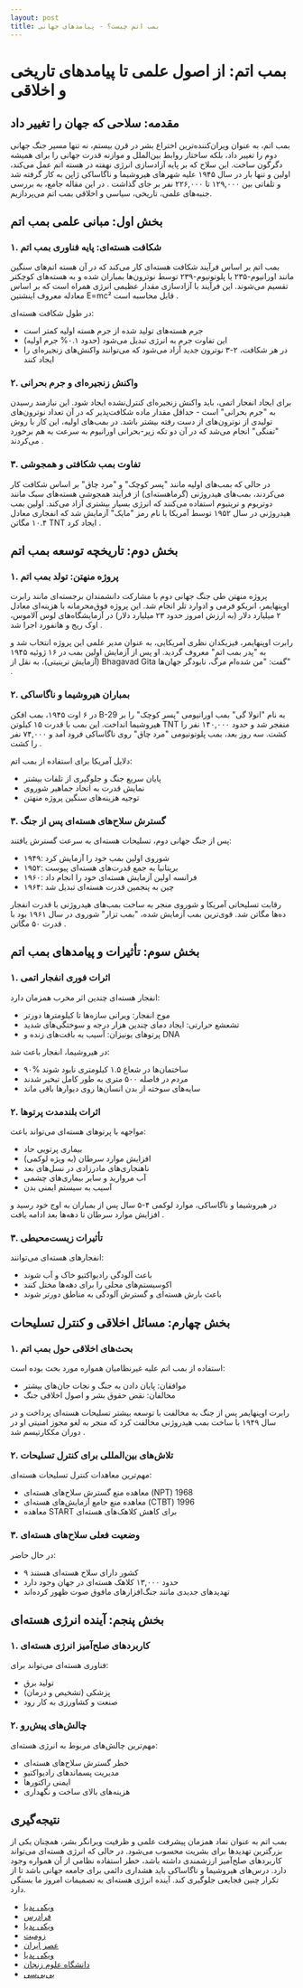 ```yaml
---
layout: post
title: بمب اتم چیست؟ - پیامدهای جهانی
---
```


# بمب اتم: از اصول علمی تا پیامدهای تاریخی و اخلاقی

## مقدمه: سلاحی که جهان را تغییر داد

بمب اتم، به عنوان ویران‌کننده‌ترین اختراع بشر در قرن بیستم، نه تنها مسیر جنگ جهانی دوم را تغییر داد، بلکه ساختار روابط بین‌الملل و موازنه قدرت جهانی را برای همیشه دگرگون ساخت. این سلاح که بر پایه آزادسازی انرژی نهفته در هسته اتم عمل می‌کند، اولین و تنها بار در سال ۱۹۴۵ علیه شهرهای هیروشیما و ناگاساکی ژاپن به کار گرفته شد و تلفاتی بین ۱۲۹,۰۰۰ تا ۲۲۶,۰۰۰ نفر بر جای گذاشت . در این مقاله جامع، به بررسی جنبه‌های علمی، تاریخی، سیاسی و اخلاقی بمب اتم می‌پردازیم.

## بخش اول: مبانی علمی بمب اتم

### ۱. شکافت هسته‌ای: پایه فناوری بمب اتم

بمب اتم بر اساس فرآیند شکافت هسته‌ای کار می‌کند که در آن هسته اتم‌های سنگین مانند اورانیوم-۲۳۵ یا پلوتونیوم-۲۳۹ توسط نوترون‌ها بمباران شده و به هسته‌های کوچکتر تقسیم می‌شوند. این فرآیند با آزادسازی مقدار عظیمی انرژی همراه است که بر اساس معادله معروف اینشتین E=mc² قابل محاسبه است .

در طول شکافت هسته‌ای:
- جرم هسته‌های تولید شده از جرم هسته اولیه کمتر است
- این تفاوت جرم به انرژی تبدیل می‌شود (حدود ۰.۱% جرم اولیه)
- در هر شکافت، ۲-۳ نوترون جدید آزاد می‌شود که می‌توانند واکنش‌های زنجیره‌ای را ایجاد کنند 

### ۲. واکنش زنجیره‌ای و جرم بحرانی

برای ایجاد انفجار اتمی، باید واکنش زنجیره‌ای کنترل‌نشده ایجاد شود. این نیازمند رسیدن به "جرم بحرانی" است - حداقل مقدار ماده شکافت‌پذیر که در آن تعداد نوترون‌های تولیدی از نوترون‌های از دست رفته بیشتر باشد. در بمب‌های اولیه، این کار با روش "تفنگی" انجام می‌شد که در آن دو تکه زیر-بحرانی اورانیوم به سرعت به هم برخورد می‌کردند .

### ۳. تفاوت بمب شکافتی و همجوشی

در حالی که بمب‌های اولیه مانند "پسر کوچک" و "مرد چاق" بر اساس شکافت کار می‌کردند، بمب‌های هیدروژنی (گرماهسته‌ای) از فرآیند همجوشی هسته‌های سبک مانند دوتریوم و تریتیوم استفاده می‌کنند که انرژی بسیار بیشتری آزاد می‌کند. اولین بمب هیدروژنی در سال ۱۹۵۲ توسط آمریکا با نام رمز "مایک" آزمایش شد که انفجاری معادل ۱۰.۴ مگاتن TNT ایجاد کرد .

## بخش دوم: تاریخچه توسعه بمب اتم

### ۱. پروژه منهتن: تولد بمب اتم

پروژه منهتن طی جنگ جهانی دوم با مشارکت دانشمندان برجسته‌ای مانند رابرت اوپنهایمر، انریکو فرمی و ادوارد تلر انجام شد. این پروژه فوق‌محرمانه با هزینه‌ای معادل ۲ میلیارد دلار (به ارزش امروز حدود ۲۳ میلیارد دلار) در آزمایشگاه‌های لوس آلاموس، اوک ریج و هانفورد اجرا شد .

رابرت اوپنهایمر، فیزیکدان نظری آمریکایی، به عنوان مدیر علمی این پروژه انتخاب شد و به "پدر بمب اتم" معروف گردید. او پس از آزمایش اولین بمب در ۱۶ ژوئیه ۱۹۴۵ (آزمایش ترینیتی)، به نقل از Bhagavad Gita گفت: "من شده‌ام مرگ، نابودگر جهان‌ها" .

### ۲. بمباران هیروشیما و ناگاساکی

در ۶ اوت ۱۹۴۵، بمب افکن B-29 به نام "انولا گی" بمب اورانیومی "پسر کوچک" را بر هیروشیما انداخت. این بمب با قدرت ۱۵ کیلوتن TNT منفجر شد و حدود ۱۴۰,۰۰۰ نفر را کشت. سه روز بعد، بمب پلوتونیومی "مرد چاق" روی ناگاساکی فرود آمد و ۷۴,۰۰۰ نفر را کشت .

دلایل آمریکا برای استفاده از بمب اتم:
- پایان سریع جنگ و جلوگیری از تلفات بیشتر
- نمایش قدرت به اتحاد جماهیر شوروی
- توجیه هزینه‌های سنگین پروژه منهتن 

### ۳. گسترش سلاح‌های هسته‌ای پس از جنگ

پس از جنگ جهانی دوم، تسلیحات هسته‌ای به سرعت گسترش یافتند:
- ۱۹۴۹: شوروی اولین بمب خود را آزمایش کرد
- ۱۹۵۲: بریتانیا به جمع قدرت‌های هسته‌ای پیوست
- ۱۹۶۰: فرانسه اولین آزمایش هسته‌ای خود را انجام داد
- ۱۹۶۴: چین به پنجمین قدرت هسته‌ای تبدیل شد 

رقابت تسلیحاتی آمریکا و شوروی منجر به ساخت بمب‌های هیدروژنی با قدرت انفجار ده‌ها مگاتن شد. قوی‌ترین بمب آزمایش شده، "بمب تزار" شوروی در سال ۱۹۶۱ بود با قدرت ۵۰ مگاتن .

## بخش سوم: تأثیرات و پیامدهای بمب اتم

### ۱. اثرات فوری انفجار اتمی

انفجار هسته‌ای چندین اثر مخرب همزمان دارد:
- موج انفجار: ویرانی سازه‌ها تا کیلومترها دورتر
- تشعشع حرارتی: ایجاد دمای چندین هزار درجه و سوختگی‌های شدید
- پرتوهای یونیزان: آسیب به بافت‌های زنده و DNA 

در هیروشیما، انفجار باعث شد:
- ۹۰% ساختمان‌ها در شعاع ۱.۵ کیلومتری نابود شوند
- مردم در فاصله ۵۰۰ متری به طور کامل تبخیر شدند
- سایه‌های سوخته از بدن انسان‌ها روی دیوارها باقی ماند 

### ۲. اثرات بلندمدت پرتوها

مواجهه با پرتوهای هسته‌ای می‌تواند باعث:
- بیماری پرتویی حاد
- افزایش موارد سرطان (به ویژه لوکمی)
- ناهنجاری‌های مادرزادی در نسل‌های بعد
- آب مروارید و سایر بیماری‌های چشمی
- آسیب به سیستم ایمنی بدن 

در هیروشیما و ناگاساکی، موارد لوکمی ۴-۵ سال پس از بمباران به اوج خود رسید و افزایش موارد سرطان تا دهه‌ها بعد ادامه یافت .

### ۳. تأثیرات زیست‌محیطی

انفجارهای هسته‌ای می‌توانند:
- باعث آلودگی رادیواکتیو خاک و آب شوند
- اکوسیستم‌های محلی را برای دهه‌ها مختل کنند
- باعث بارش هسته‌ای و گسترش آلودگی به مناطق دورتر شوند 

## بخش چهارم: مسائل اخلاقی و کنترل تسلیحات

### ۱. بحث‌های اخلاقی حول بمب اتم

استفاده از بمب اتم علیه غیرنظامیان همواره مورد بحث بوده است:
- موافقان: پایان دادن به جنگ و نجات جان‌های بیشتر
- مخالفان: نقض حقوق بشر و اصول اخلاقی جنگ 

رابرت اوپنهایمر پس از جنگ به مخالفت با توسعه بیشتر تسلیحات هسته‌ای پرداخت و در سال ۱۹۴۹ با ساخت بمب هیدروژنی مخالفت کرد که منجر به لغو مجوز امنیتی او در دوران مککارتیسم شد .

### ۲. تلاش‌های بین‌المللی برای کنترل تسلیحات

مهم‌ترین معاهدات کنترل تسلیحات هسته‌ای:
- معاهده منع گسترش سلاح‌های هسته‌ای (NPT) 1968
- معاهده منع جامع آزمایش‌های هسته‌ای (CTBT) 1996
- معاهده START برای کاهش کلاهک‌های هسته‌ای 

### ۳. وضعیت فعلی سلاح‌های هسته‌ای

در حال حاضر:
- ۹ کشور دارای سلاح هسته‌ای هستند
- حدود ۱۳,۰۰۰ کلاهک هسته‌ای در جهان وجود دارد
- تهدیدهای جدیدی مانند جنگ‌افزارهای مافوق صوت ظهور کرده‌اند 

## بخش پنجم: آینده انرژی هسته‌ای

### ۱. کاربردهای صلح‌آمیز انرژی هسته‌ای

فناوری هسته‌ای می‌تواند برای:
- تولید برق
- پزشکی (تشخیص و درمان)
- صنعت و کشاورزی
به کار رود 

### ۲. چالش‌های پیش‌رو

مهم‌ترین چالش‌های مربوط به انرژی هسته‌ای:
- خطر گسترش سلاح‌های هسته‌ای
- مدیریت پسماندهای رادیواکتیو
- ایمنی راکتورها
- هزینه‌های بالای ساخت و نگهداری 

## نتیجه‌گیری

بمب اتم به عنوان نماد همزمان پیشرفت علمی و ظرفیت ویرانگر بشر، همچنان یکی از بزرگترین تهدیدها برای بشریت محسوب می‌شود. در حالی که انرژی هسته‌ای می‌تواند کاربردهای صلح‌آمیز ارزشمندی داشته باشد، خطر استفاده نظامی از آن همواره وجود دارد. درس‌های هیروشیما و ناگاساکی باید هشداری دائمی برای جامعه جهانی باشد تا از تکرار چنین فجایعی جلوگیری کند. آینده انرژی هسته‌ای به تصمیمات امروز ما بستگی دارد.

- [ویکی پدیا](https://fa.m.wikipedia.org/wiki/%D8%A8%D9%85%D8%A8%D8%A7%D8%B1%D8%A7%D9%86_%D8%A7%D8%AA%D9%85%DB%8C_%D9%87%DB%8C%D8%B1%D9%88%D8%B4%DB%8C%D9%85%D8%A7_%D9%88_%D9%86%D8%A7%DA%AF%D8%A7%D8%B3%D8%A7%DA%A9%DB%8C)
- [فرادرس](https://blog.faradars.org/%D8%A8%D9%85%D8%A8-%D8%A7%D8%AA%D9%85/)
- [ویکی پدیا](https://fa.m.wikipedia.org/wiki/%D8%AC%D9%86%DA%AF%E2%80%8C%D8%A7%D9%81%D8%B2%D8%A7%D8%B1_%D9%87%D8%B3%D8%AA%D9%87%E2%80%8C%D8%A7%DB%8C)
- [زومیت](https://www.zoomit.ir/zoomplus/26605-how-do-nuclear-bombs-work/)
- [عصر ایران](https://www.asriran.com/fa/news/1003550/%D9%85%D8%B1%D9%88%D8%B1%DB%8C-%D8%A8%D8%B1-%D8%AA%D8%A7%D8%B1%DB%8C%D8%AE%DA%86%D9%87-%D8%AA%DA%A9%D8%A7%D9%85%D9%84-%D8%B3%D9%84%D8%A7%D8%AD%E2%80%8C%D9%87%D8%A7%DB%8C-%D9%87%D8%B3%D8%AA%D9%87%E2%80%8C%D8%A7%DB%8C-%D8%AF%D8%B1-%D8%AC%D9%87%D8%A7%D9%86-%D8%A7%D8%B2-%D8%A7%D8%A8%D8%AA%D8%AF%D8%A7-%D8%AA%D8%A7-%D8%A7%D9%85%D8%B1%D9%88%D8%B2-%D8%B9%DA%A9%D8%B3)
- [ویکی پدیا](https://fa.m.wikipedia.org/wiki/%D8%AC%DB%8C._%D8%B1%D8%A7%D8%A8%D8%B1%D8%AA_%D8%A7%D9%88%D9%BE%D9%86%D9%87%D8%A7%DB%8C%D9%85%D8%B1)
- [دانشگاه علوم زنجان](https://www.science-house-iasbs.ir/how-nuclear-bombs-work-1/)
- [بی‌بی‌سی](https://www.bbc.com/persian/49986948)
